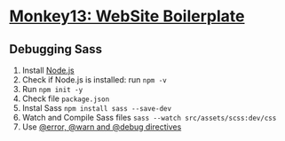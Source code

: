 # [Monkey13: WebSite Boilerplate](https://monkey13.studio)

## Debugging Sass

1. Install [Node.js](https://nodejs.org)
2. Check if Node.js is installed: run `npm -v`
3. Run `npm init -y`
4. Check file `package.json`
5. Instal Sass `npm install sass --save-dev`
6. Watch and Compile Sass files `sass --watch src/assets/scss:dev/css`
7. Use [@error, @warn and @debug directives](https://www.sitepoint.com/using-sass-error-warn-and-debug-directives/)
